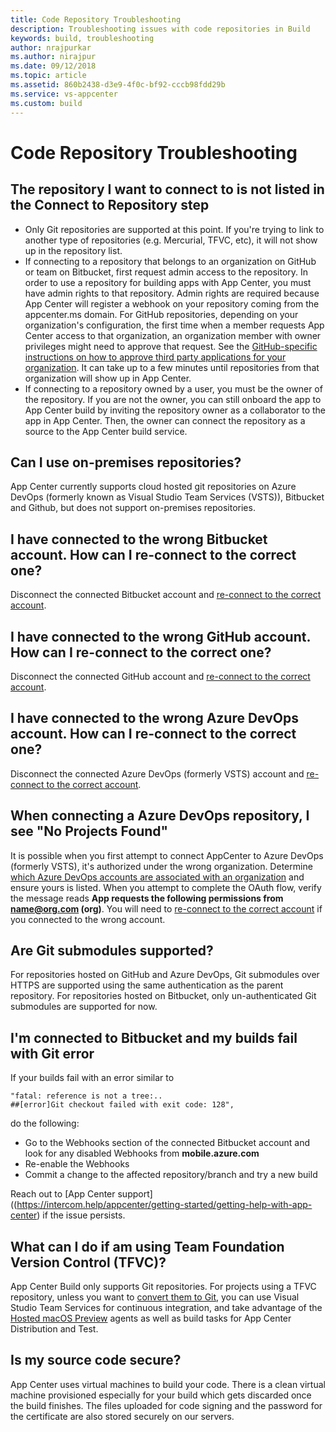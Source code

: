 ```yaml
---
title: Code Repository Troubleshooting
description: Troubleshooting issues with code repositories in Build
keywords: build, troubleshooting
author: nrajpurkar
ms.author: nirajpur
ms.date: 09/12/2018
ms.topic: article
ms.assetid: 860b2438-d3e9-4f0c-bf92-cccb98fdd29b
ms.service: vs-appcenter
ms.custom: build
---
```


# Code Repository Troubleshooting

## <a name="not-listed"/>The repository I want to connect to is not listed in the Connect to Repository step

* Only Git repositories are supported at this point. If you're trying to link to another type of repositories (e.g. Mercurial, TFVC, etc), it will not show up in the repository list.
* If connecting to a repository that belongs to an organization on GitHub or team on Bitbucket, first request admin access to the repository.
  In order to use a repository for building apps with App Center, you must have admin rights to that repository. Admin rights are required because App Center will register a webhook on your repository coming from the appcenter.ms domain.
  For GitHub repositories, depending on your organization's configuration, the first time when a member requests App Center access to that organization, an organization member with owner privileges might need to approve that request. See the [GitHub-specific instructions on how to approve third party applications for your organization](https://help.github.com/articles/approving-third-party-applications-for-your-organization/). It can take up to a few minutes until repositories from that organization will show up in App Center.
* If connecting to a repository owned by a user, you must be the owner of the repository. If you are not the owner, you can still onboard the app to App Center build by inviting the repository owner as a collaborator to the app in App Center. Then, the owner can connect the repository as a source to the App Center build service.

## <a name="on-premises"/>Can I use on-premises repositories?

App Center currently supports cloud hosted git repositories on Azure DevOps (formerly known as Visual Studio Team Services (VSTS)), Bitbucket and Github, but does not support on-premises repositories.

## <a name="wrong-bitbucket"/>I have connected to the wrong Bitbucket account. How can I re-connect to the correct one?

Disconnect the connected Bitbucket account and [re-connect to the correct account](~/build/connect.md#bitbucket).

## <a name="reconnect-github"/>I have connected to the wrong GitHub account. How can I re-connect to the correct one?

Disconnect the connected GitHub account and [re-connect to the correct account](~/build/connect.md#github).

## <a name="wrong-VSTS"/>I have connected to the wrong Azure DevOps account. How can I re-connect to the correct one?

Disconnect the connected Azure DevOps (formerly VSTS) account and [re-connect to the correct account](~/build/connect.md#vsts).

## <a name="not-listed"/>When connecting a Azure DevOps repository, I see "No Projects Found"

It is possible when you first attempt to connect AppCenter to Azure DevOps (formerly VSTS), it's authorized under the wrong organization. Determine [which Azure DevOps accounts are associated with an organization](https://app.vsaex.visualstudio.com/me?mkt=en-US) and ensure yours is listed. When you attempt to complete the OAuth flow, verify the message reads **App requests the following permissions from name@org.com (org)**. You will need to [re-connect to the correct account](#wrong-VSTS) if you connected to the wrong account.

## <a name="git-sub"/>Are Git submodules supported?

For repositories hosted on GitHub and Azure DevOps, Git submodules over HTTPS are supported using the same authentication as the parent repository. 
For repositories hosted on Bitbucket, only un-authenticated Git submodules are supported for now.

## <a name="bitbucket-git"/>I'm connected to Bitbucket and my builds fail with Git error

If your builds fail with an error similar to

```Text
"fatal: reference is not a tree:..
##[error]Git checkout failed with exit code: 128",
```

do the following:

* Go to the Webhooks section of the connected Bitbucket account and look for any disabled Webhooks from **mobile.azure.com**
* Re-enable the Webhooks
* Commit a change to the affected repository/branch and try a new build

Reach out to [App Center support]((https://intercom.help/appcenter/getting-started/getting-help-with-app-center) if the issue persists.

## <a name="tfvc"/>What can I do if am using Team Foundation Version Control (TFVC)?

App Center Build only supports Git repositories. For projects using a TFVC repository, unless you want to [convert them to Git](https://docs.microsoft.com/vsts/git/import-from-tfvc), you can use Visual Studio Team Services for continuous integration, and take advantage of the [Hosted macOS Preview](https://docs.microsoft.com/vsts/build-release/apps/mobile/xcode-ios?tabs=vsts) agents as well as build tasks for App Center Distribution and Test.

## <a name="code-source-secure"/>Is my source code secure?

App Center uses virtual machines to build your code. There is a clean virtual machine provisioned especially for your build which gets discarded once the build finishes. The files uploaded for code signing and the password for the certificate are also stored securely on our servers.
